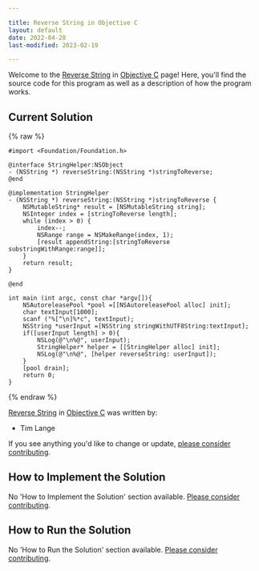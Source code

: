 ```yaml
---

title: Reverse String in Objective C
layout: default
date: 2022-04-28
last-modified: 2023-02-19

---
```


Welcome to the [Reverse String](https://sampleprograms.io/projects/reverse-string) in [Objective C](https://sampleprograms.io/languages/objective-c) page! Here, you'll find the source code for this program as well as a description of how the program works.

## Current Solution

{% raw %}

```objective c
#import <Foundation/Foundation.h>

@interface StringHelper:NSObject
- (NSString *) reverseString:(NSString *)stringToReverse;
@end

@implementation StringHelper 
- (NSString *) reverseString:(NSString *)stringToReverse {
    NSMutableString* result = [NSMutableString string];
    NSInteger index = [stringToReverse length];
    while (index > 0) {
        index--;
        NSRange range = NSMakeRange(index, 1);
        [result appendString:[stringToReverse substringWithRange:range]];
    }
    return result;
}

@end

int main (int argc, const char *argv[]){
    NSAutoreleasePool *pool =[[NSAutoreleasePool alloc] init];
    char textInput[1000];
    scanf ("%[^\n]%*c", textInput);
    NSString *userInput =[NSString stringWithUTF8String:textInput];
    if([userInput length] > 0){
        NSLog(@"\n%@", userInput);
        StringHelper* helper = [[StringHelper alloc] init];
        NSLog(@"\n%@", [helper reverseString: userInput]);  
    }
    [pool drain];
    return 0;
}
```

{% endraw %}

[Reverse String](https://sampleprograms.io/projects/reverse-string) in [Objective C](https://sampleprograms.io/languages/objective-c) was written by:

- Tim Lange

If you see anything you'd like to change or update, [please consider contributing](https://github.com/TheRenegadeCoder/sample-programs).

## How to Implement the Solution

No 'How to Implement the Solution' section available. [Please consider contributing](https://github.com/TheRenegadeCoder/sample-programs-website).

## How to Run the Solution

No 'How to Run the Solution' section available. [Please consider contributing](https://github.com/TheRenegadeCoder/sample-programs-website).